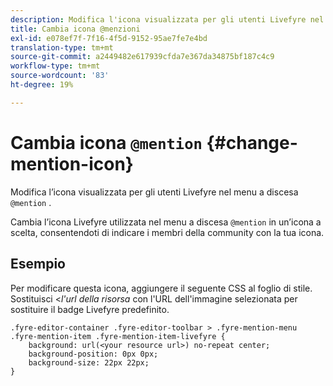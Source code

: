 ```yaml
---
description: Modifica l'icona visualizzata per gli utenti Livefyre nel menu a discesa @menzioni.
title: Cambia icona @menzioni
exl-id: e078ef7f-7f16-4f5d-9152-95ae7fe7e4bd
translation-type: tm+mt
source-git-commit: a2449482e617939cfda7e367da34875bf187c4c9
workflow-type: tm+mt
source-wordcount: '83'
ht-degree: 19%

---
```


# Cambia icona `@mention` {#change-mention-icon}

Modifica l’icona visualizzata per gli utenti Livefyre nel menu a discesa `@mention` .

Cambia l’icona Livefyre utilizzata nel menu a discesa `@mention` in un’icona a scelta, consentendoti di indicare i membri della community con la tua icona.

## Esempio 

Per modificare questa icona, aggiungere il seguente CSS al foglio di stile. Sostituisci &lt;*l&#39;url della risorsa* con l&#39;URL dell&#39;immagine selezionata per sostituire il badge Livefyre predefinito.

```
.fyre-editor-container .fyre-editor-toolbar > .fyre-mention-menu .fyre-mention-item .fyre-mention-item-livefyre { 
    background: url(<your resource url>) no-repeat center; 
    background-position: 0px 0px; 
    background-size: 22px 22px; 
}
```

